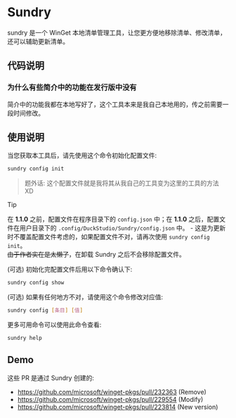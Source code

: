 # Sundry
sundry 是一个 WinGet 本地清单管理工具，让您更方便地移除清单、修改清单，还可以辅助更新清单。  

## 代码说明
### 为什么有些简介中的功能在发行版中没有
简介中的功能我都在本地写好了，这个工具本来是我自己本地用的，传之前需要一段时间修改。  

## 使用说明
当您获取本工具后，请先使用这个命令初始化配置文件:  

```bash
sundry config init
```

> 题外话: 这个配置文件就是我将其从我自己的工具变为这里的工具的方法 XD  

> [!TIP]  
> 在 **1.1.0** 之前，配置文件在程序目录下的 `config.json` 中；在 **1.1.0** 之后，配置文件在用户目录下的 `.config/DuckStudio/Sundry/config.json` 中。 - 这是为更新时不覆盖配置文件考虑的，如果配置文件不对，请再次使用 `sundry config init`。  
> ~~由于作者实在是太懒了~~，在卸载 Sundry 之后不会移除配置文件。    

(可选) 初始化完配置文件后用以下命令确认下:  

```bash
sundry config show
```

(可选) 如果有任何地方不对，请使用这个命令修改对应值:  

```bash
sundry config [条目] [值]
```

更多可用命令可以使用此命令查看:  

```bash
sundry help
```

## Demo
这些 PR 是通过 Sundry 创建的:  
- https://github.com/microsoft/winget-pkgs/pull/232363 (Remove)
- https://github.com/microsoft/winget-pkgs/pull/229554 (Modify)
- https://github.com/microsoft/winget-pkgs/pull/223814 (New version)

